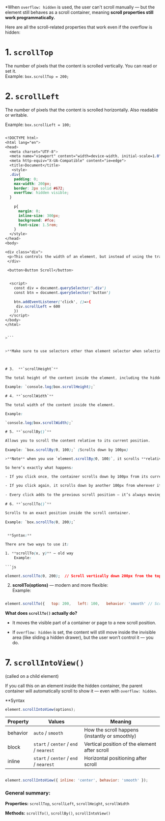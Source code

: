
 *When `overflow: hidden` is used, the user can't scroll manually — but the element still behaves as a scroll container, meaning **scroll properties still work programmatically.**

Here are all the scroll-related properties that work even if the overflow is hidden:

# 1. **`scrollTop`**  

The number of pixels that the content is scrolled vertically. You can read or set it.  
    Example: `box.scrollTop = 200;`
    
# 2. **`scrollLeft`** 

The number of pixels that the content is scrolled horizontally. Also readable or writable.  

Example: `box.scrollLeft = 100;`


```css

<!DOCTYPE html>
<html lang="en">
<head>
  <meta charset="UTF-8">
  <meta name="viewport" content="width=device-width, initial-scale=1.0">
  <meta http-equiv="X-UA-Compatible" content="ie=edge">
  <title>Document</title>
   <style>
  .div{
    padding: 0;
    max-width: 200px;
    border: 2px solid #672;
    overflow: hidden visible;
  }
    
    p{
      margin: 0;
      inline-size: 300px;
      background: #fce;
      font-size: 1.5rem;
    }
  </style>
</head>
<body>

<div class="div">
 <p>This controls the width of an element, but instead of using the traditional width property.</p>
 </div>
 
 <button>Button Scroll</button>


  <script>
    const div = document.querySelector('.div')
    const btn = document.querySelector('button')
    
    btn.addEventListener('click', ()=>{
     div.scrollLeft = 600
    })
  </script>
</body>
</html>


>```


>**Make sure to use selectors other than element selector when selecting the container element.


    
# 3.  **`scrollHeight`** 

The total height of the content inside the element, including the hidden parts.  
    
Example: `console.log(box.scrollHeight);`
    
# 4. **`scrollWidth`**

The total width of the content inside the element.  

Example: 

`console.log(box.scrollWidth);`
    
# 5. **`scrollBy()`**  

Allows you to scroll the content relative to its current position.  
    
Example: `box.scrollBy(0, 100);` (Scrolls down by 100px)

>**Note** when you use `element.scrollBy(0, 100)`, it scrolls **relative to the current position**.

So here’s exactly what happens:

- If you click once, the container scrolls down by 100px from its current scroll position.
    
- If you click again, it scrolls down by another 100px from wherever it stopped previously.
    
- Every click adds to the previous scroll position — it’s always moving "relative."
    
# 6. **`scrollTo()`**

Scrolls to an exact position inside the scroll container.  
    
Example: `box.scrollTo(0, 200);`

     
 **Syntax:**

There are two ways to use it:

1. **scrollTo(x, y)** — old way  
    Example:
    
```js

element.scrollTo(0, 200);  // Scroll vertically down 200px from the top`

```
    
2. **scrollTo(options)** — modern and more flexible:  
    Example:

```js

element.scrollTo({   top: 200,   left: 100,   behavior: 'smooth' // Scrolls smoothly instead of instantly(which default behaviour is 'auto' });

```
    
 **What does `scrollTo()` actually do?**

- It moves the visible part of a container or page to a new scroll position.
    
- If `overflow: hidden` is set, the content will still move inside the invisible area (like sliding a hidden drawer), but the user won’t control it — you do.


# 7. **`scrollIntoView()`** 
(called on a child element) 

If you call this on an element inside the hidden container, the parent container will automatically scroll to show it — even with `overflow: hidden`.  

**Syntax 

```js
element.scrollIntoView(options);
```

| Property | Values                                 | Meaning                                        |
| -------- | -------------------------------------- | ---------------------------------------------- |
| behavior | `auto` / `smooth`                      | How the scroll happens (instantly or smoothly) |
| block    | `start` / `center` / `end` / `nearest` | Vertical position of the element after scroll  |
| inline   | `start` / `center` / `end` / `nearest` | Horizontal positioning after scroll            |
```js

element.scrollIntoView({ inline: 'center', behavior: 'smooth' });
```


### General summary:

**Properties:** `scrollTop`, `scrollLeft`, `scrollHeight`, `scrollWidth`  

**Methods:** `scrollTo()`, `scrollBy()`, `scrollIntoView()`

